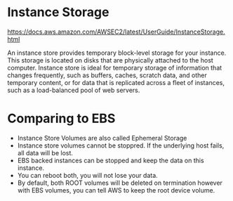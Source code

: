 # Instance Storage
https://docs.aws.amazon.com/AWSEC2/latest/UserGuide/InstanceStorage.html

An instance store provides temporary block-level storage for your instance. This storage is located on disks that are physically attached to the host computer. Instance store is ideal for temporary storage of information that changes frequently, such as buffers, caches, scratch data, and other temporary content, or for data that is replicated across a fleet of instances, such as a load-balanced pool of web servers.


# Comparing to EBS

- Instance Store Volumes are also called Ephemeral Storage
- Instance store volumes cannot be stoppred. If the underlying host fails, all data will be lost.
- EBS backed instances can be stopped and keep the data on this instance.
- You can reboot both, you will not lose your data.
- By default, both ROOT volumes will be deleted on termination however with EBS volumes, you can tell AWS to keep the root device volume.
